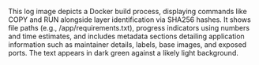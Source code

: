 This log image depicts a Docker build process, displaying commands like COPY and RUN alongside layer identification via SHA256 hashes. It shows file paths (e.g., /app/requirements.txt), progress indicators using numbers and time estimates, and includes metadata sections detailing application information such as maintainer details, labels, base images, and exposed ports. The text appears in dark green against a likely light background.